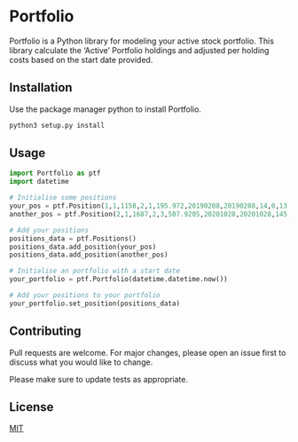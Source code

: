 # Portfolio

Portfolio is a Python library for modeling your active stock portfolio. This library calculate the ‘Active’ Portfolio holdings and adjusted per holding costs based on the start date provided.

## Installation

Use the package manager python to install Portfolio. 

```bash
python3 setup.py install
```

## Usage

```python
import Portfolio as ptf
import datetime

# Initialise some positions
your_pos = ptf.Position(1,1,1158,2,1,195.972,20190208,20190208,14,0,13.998)
another_pos = ptf.Position(2,1,1687,2,3,507.9205,20201028,20201028,145,0,3.5029)

# Add your positions
positions_data = ptf.Positions()
positions_data.add_position(your_pos)
positions_data.add_position(another_pos)

# Initialise an portfolio with a start date
your_portfolio = ptf.Portfolio(datetime.datetime.now())

# Add your positions to your portfolio
your_portfolio.set_position(positions_data)
```

## Contributing

Pull requests are welcome. For major changes, please open an issue first
to discuss what you would like to change.

Please make sure to update tests as appropriate.

## License

[MIT](https://choosealicense.com/licenses/mit/)